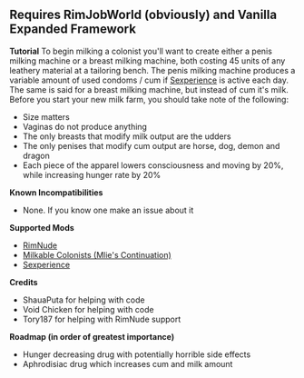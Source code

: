 ﻿## Requires RimJobWorld (obviously) and Vanilla Expanded Framework
**Tutorial**
To begin milking a colonist you'll want to create either a penis milking machine or a breast milking machine, both costing 45 units of any leathery material at a tailoring bench. The penis milking machine produces a variable amount of used condoms / cum if [Sexperience](https://www.loverslab.com/topic/193448-mod-rjw-sexperience-continued/) is active each day. The same is said for a breast milking machine, but instead of cum it's milk. 
Before you start your new milk farm, you should take note of the following:
 - Size matters
 - Vaginas do not produce anything
 - The only breasts that modify milk output are the udders
 - The only penises that modify cum output are horse, dog, demon and dragon
 - Each piece of the apparel lowers consciousness and moving by 20%, while increasing hunger rate by 20%

**Known Incompatibilities**
 - None. If you know one make an issue about it

**Supported Mods**
 - [RimNude](https://gitgud.io/Tory/rimnude-unofficial)
 - [Milkable Colonists (Mlie's Continuation)](https://steamcommunity.com/sharedfiles/filedetails/?id=2218407878)
 - [Sexperience](https://www.loverslab.com/topic/193448-mod-rjw-sexperience-continued/)
 
 **Credits**
 - ShauaPuta for helping with code
 - Void Chicken for helping with code 
 - Tory187 for helping with RimNude support

**Roadmap (in order of greatest importance)**
 - Hunger decreasing drug with potentially horrible side effects
 - Aphrodisiac drug which increases cum and milk amount
